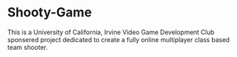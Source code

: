 # Shooty-Game

This is a University of California, Irvine Video Game Development Club sponsered project dedicated to create a fully online multiplayer class based team shooter.
